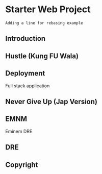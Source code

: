 # Starter Web Project
	
	Adding a line for rebasing example

## Introduction

## Hustle (Kung FU Wala)

## Deployment

Full stack application

## Never Give Up (Jap Version)

## EMNM

Eminem DRE 

## DRE

## Copyright
